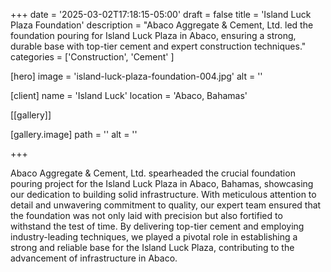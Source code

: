 +++
date = '2025-03-02T17:18:15-05:00'
draft = false
title = 'Island Luck Plaza Foundation'
description = "Abaco Aggregate & Cement, Ltd. led the foundation pouring for Island Luck Plaza in Abaco, ensuring a strong, durable base with top-tier cement and expert construction techniques."
categories = ['Construction', 'Cement' ]

[hero]
  image = 'island-luck-plaza-foundation-004.jpg'
  alt = ''

[client]
  name = 'Island Luck'
  location = 'Abaco, Bahamas'

[[gallery]]

  [gallery.image]
    path = ''
    alt = ''

+++

Abaco Aggregate & Cement, Ltd. spearheaded the crucial foundation pouring project for the Island Luck Plaza in Abaco, Bahamas, showcasing our dedication to building solid infrastructure. With meticulous attention to detail and unwavering commitment to quality, our expert team ensured that the foundation was not only laid with precision but also fortified to withstand the test of time. By delivering top-tier cement and employing industry-leading techniques, we played a pivotal role in establishing a strong and reliable base for the Island Luck Plaza, contributing to the advancement of infrastructure in Abaco.